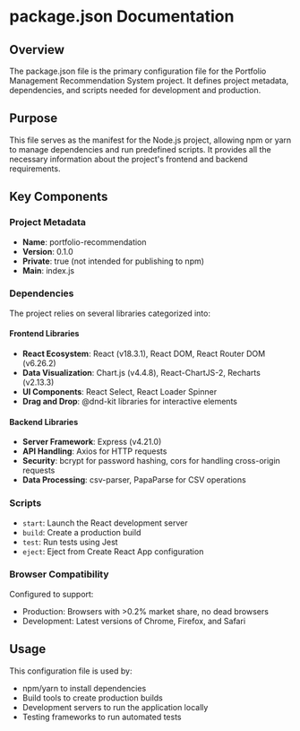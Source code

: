 # package.json Documentation

## Overview
The package.json file is the primary configuration file for the Portfolio Management Recommendation System project. It defines project metadata, dependencies, and scripts needed for development and production.

## Purpose
This file serves as the manifest for the Node.js project, allowing npm or yarn to manage dependencies and run predefined scripts. It provides all the necessary information about the project's frontend and backend requirements.

## Key Components

### Project Metadata
- **Name**: portfolio-recommendation
- **Version**: 0.1.0
- **Private**: true (not intended for publishing to npm)
- **Main**: index.js

### Dependencies
The project relies on several libraries categorized into:

#### Frontend Libraries
- **React Ecosystem**: React (v18.3.1), React DOM, React Router DOM (v6.26.2)
- **Data Visualization**: Chart.js (v4.4.8), React-ChartJS-2, Recharts (v2.13.3)
- **UI Components**: React Select, React Loader Spinner
- **Drag and Drop**: @dnd-kit libraries for interactive elements

#### Backend Libraries
- **Server Framework**: Express (v4.21.0)
- **API Handling**: Axios for HTTP requests
- **Security**: bcrypt for password hashing, cors for handling cross-origin requests
- **Data Processing**: csv-parser, PapaParse for CSV operations

### Scripts
- `start`: Launch the React development server
- `build`: Create a production build
- `test`: Run tests using Jest
- `eject`: Eject from Create React App configuration

### Browser Compatibility
Configured to support:
- Production: Browsers with >0.2% market share, no dead browsers
- Development: Latest versions of Chrome, Firefox, and Safari

## Usage
This configuration file is used by:
- npm/yarn to install dependencies
- Build tools to create production builds
- Development servers to run the application locally
- Testing frameworks to run automated tests
